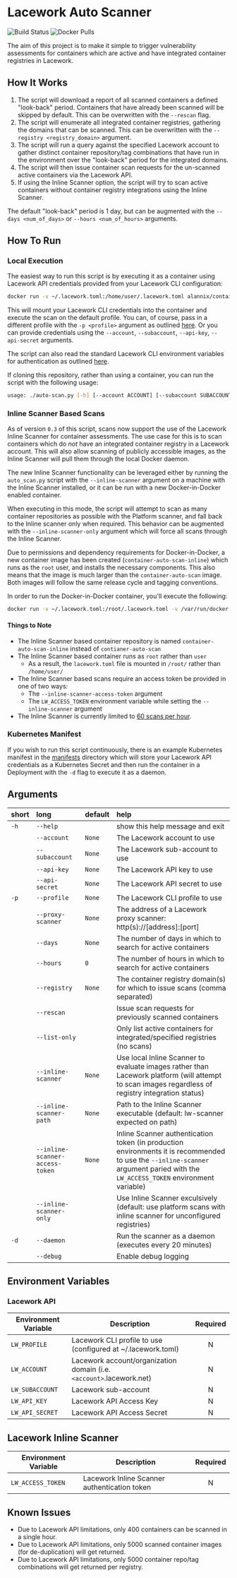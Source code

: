 # Lacework Auto Scanner

![Build Status](https://github.com/lacework-dev/container-auto-scan/actions/workflows/python-test.yml/badge.svg)
![Docker Pulls](https://img.shields.io/docker/pulls/alannix/container-auto-scan)

The aim of this project is to make it simple to trigger vulnerability assessments for containers which are active and have integrated container registries in Lacework.

## How It Works

1. The script will download a report of all scanned containers a defined "look-back" period. Containers that have already been scanned will be skipped by default. This can be overwritten with the `--rescan` flag.
2. The script will enumerate all integrated container registries, gathering the domains that can be scanned. This can be overwritten with the `--registry <registry_domain>` argument.
3. The script will run a query against the specified Lacework account to gather distinct container repository/tag combinations that have run in the environment over the "look-back" period for the integrated domains.
4. The script will then issue container scan requests for the un-scanned active containers via the Lacework API.
5. If using the Inline Scanner option, the script will try to scan active containers without container registry integrations using the Inline Scanner.

The default "look-back" period is 1 day, but can be augmented with the `--days <num_of_days>` or `--hours <num_of_hours>` arguments.

## How To Run

### Local Execution

The easiest way to run this script is by executing it as a container using Lacework API credentials provided from your Lacework CLI configuration:

```bash
docker run -v ~/.lacework.toml:/home/user/.lacework.toml alannix/container-auto-scan
```

This will mount your Lacework CLI credentials into the container and execute the scan on the default profile. You can, of course, pass in a different profile with the `-p <profile>` argument as outlined [here](#user-content-arguments). Or you can provide credentials using the `--account`, `--subaccount`, `--api-key`, `--api-secret` arguments.

The script can also read the standard Lacework CLI environment variables for authentication as outlined [here](#user-content-environment-variables).

If cloning this repository, rather than using a container, you can run the script with the following usage:

```bash
usage: ./auto-scan.py [-h] [--account ACCOUNT] [--subaccount SUBACCOUNT] [--api-key API_KEY] [--api-secret API_SECRET] [-p PROFILE] [--proxy-scanner PROXY_SCANNER] [--days DAYS] [--hours HOURS] [--registry REGISTRY] [--rescan] [--list-only] [--inline-scanner] [--inline-scanner-path INLINE_SCANNER_PATH] [--inline-scanner-access-token INLINE_SCANNER_ACCESS_TOKEN] [--inline-scanner-only] [-d] [--debug]
```

### Inline Scanner Based Scans

As of version `0.3` of this script, scans now support the use of the Lacework Inline Scanner for container assessments. The use case for this is to scan containers which do _not_ have an integrated container registry in a Lacework account. This will also allow scanning of publicly accessible images, as the Inline Scanner will pull them through the local Docker daemon.

The new Inline Scanner functionality can be leveraged either by running the `auto_scan.py` script with the `--inline-scanner` argument on a machine with the Inline Scanner installed, or it can be run with a new Docker-in-Docker enabled container.

When executing in this mode, the script will attempt to scan as many container repositories as possible with the Platform scanner, and fall back to the Inline scanner only when required. This behavior can be augmented with the `--inline-scanner-only` argument which will force all scans through the Inline Scanner.

Due to permissions and dependency requirements for Docker-in-Docker, a new container image has been created (`container-auto-scan-inline`) which runs as the `root` user, and installs the necessary components. This also means that the image is much larger than the `container-auto-scan` image. Both images will follow the same release cycle and tagging conventions.

In order to run the Docker-in-Docker container, you'll execute the following:

```bash
docker run -v ~/.lacework.toml:/root/.lacework.toml -v /var/run/docker.sock:/var/run/docker.sock alannix/container-auto-scan-inline --inline-scanner-access-token <SCANNER_ACCESS_TOKEN_HERE>
```

#### Things to Note

- The Inline Scanner based container repository is named `container-auto-scan-inline` instead of `contianer-auto-scan`
- The Inline Scanner based container runs as `root` rather than `user`
  - As a result, the `lacework.toml` file is mounted in `/root/` rather than `/home/user/`
- The Inline Scanner based scans require an access token be provided in one of two ways:
  - The `--inline-scanner-access-token` argument
  - The `LW_ACCESS_TOKEN` environment variable while setting the `--inline-scanner` argument
- The Inline Scanner is currently limited to [60 scans per hour](https://docs.lacework.com/integrate-inline-scanner#scanning-quotas).

### Kubernetes Manifest

If you wish to run this script continuously, there is an example Kubernetes manifest in the [manifests](manifests/) directory which will store your Lacework API credentials as a Kubernetes Secret and then run the container in a Deployment with the `-d` flag to execute it as a daemon.

## Arguments

| short | long                            | default | help                                                                                                                                                                             |
| :---- | :------------------------------ | :------ | :------------------------------------------------------------------------------------------------------------------------------------------------------------------------------- |
| `-h`  | `--help`                        |         | show this help message and exit                                                                                                                                                  |
|       | `--account`                     | `None`  | The Lacework account to use                                                                                                                                                      |
|       | `--subaccount`                  | `None`  | The Lacework sub-account to use                                                                                                                                                  |
|       | `--api-key`                     | `None`  | The Lacework API key to use                                                                                                                                                      |
|       | `--api-secret`                  | `None`  | The Lacework API secret to use                                                                                                                                                   |
| `-p`  | `--profile`                     | `None`  | The Lacework CLI profile to use                                                                                                                                                  |
|       | `--proxy-scanner`               | `None`  | The address of a Lacework proxy scanner: http(s)://[address]:[port]                                                                                                              |
|       | `--days`                        | `None`  | The number of days in which to search for active containers                                                                                                                      |
|       | `--hours`                       | `0`     | The number of hours in which to search for active containers                                                                                                                     |
|       | `--registry`                    | `None`  | The container registry domain(s) for which to issue scans (comma separated)                                                                                                      |
|       | `--rescan`                      |         | Issue scan requests for previously scanned containers                                                                                                                            |
|       | `--list-only`                   |         | Only list active containers for integrated/specified registries (no scans)                                                                                                       |
|       | `--inline-scanner`              | `None`  | Use local Inline Scanner to evaluate images rather than Lacework platform (will attempt to scan images regardless of registry integration status)                                |
|       | `--inline-scanner-path`         | `None`  | Path to the Inline Scanner executable (default: lw-scanner expected on path)                                                                                                     |
|       | `--inline-scanner-access-token` | `None`  | Inline Scanner authentication token (in production environments it is recommended to use the `--inline-scanner` argument paried with the `LW_ACCESS_TOKEN` environment variable) |
|       | `--inline-scanner-only`         |         | Use Inline Scanner exculsively (default: use platform scans with inline scanner for unconfigured registries)                                                                     |
| `-d`  | `--daemon`                      |         | Run the scanner as a daemon (executes every 20 minutes)                                                                                                                          |
|       | `--debug`                       |         | Enable debug logging                                                                                                                                                             |

## Environment Variables

### Lacework API

| Environment Variable | Description                                                          | Required |
| -------------------- | -------------------------------------------------------------------- | :------: |
| `LW_PROFILE`         | Lacework CLI profile to use (configured at ~/.lacework.toml)         |    N     |
| `LW_ACCOUNT`         | Lacework account/organization domain (i.e. `<account>`.lacework.net) |    N     |
| `LW_SUBACCOUNT`      | Lacework sub-account                                                 |    N     |
| `LW_API_KEY`         | Lacework API Access Key                                              |    N     |
| `LW_API_SECRET`      | Lacework API Access Secret                                           |    N     |

## Lacework Inline Scanner

| Environment Variable | Description                                  | Required |
| -------------------- | -------------------------------------------- | :------: |
| `LW_ACCESS_TOKEN`    | Lacework Inline Scanner authentication token |    N     |

## Known Issues

- Due to Lacework API limitations, only 400 containers can be scanned in a single hour.
- Due to Lacework API limitations, only 5000 scanned container images (for de-duplication) will get returned.
- Due to Lacework API limitations, only 5000 container repo/tag combinations will get returned per registry.
